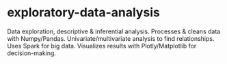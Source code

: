 # exploratory-data-analysis
Data exploration, descriptive &amp; inferential analysis. Processes &amp; cleans data with Numpy/Pandas. Univariate/multivariate analysis to find relationships. Uses Spark for big data. Visualizes results with Plotly/Matplotlib for decision-making.
